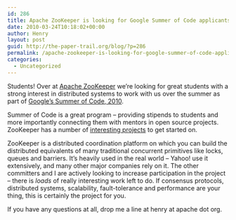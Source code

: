 ```yaml
---
id: 286
title: Apache ZooKeeper is looking for Google Summer of Code applicants
date: 2010-03-24T10:18:02+00:00
author: Henry
layout: post
guid: http://the-paper-trail.org/blog/?p=286
permalink: /apache-zookeeper-is-looking-for-google-summer-of-code-applicants/
categories:
  - Uncategorized
---
```

Students! Over at [Apache ZooKeeper](http://hadoop.apache.org/zookeeper/) we&#8217;re looking for great students with a strong interest in distributed systems to work with us over the summer as part of [Google&#8217;s Summer of Code, 2010](http://code.google.com/soc/). 

Summer of Code is a great program &#8211; providing stipends to students and more importantly connecting them with mentors in open source projects. ZooKeeper has a number of [interesting projects](https://issues.apache.org/jira/secure/IssueNavigator.jspa?reset=true&pid=12310801&customfield_12310260=gsoc) to get started on.

ZooKeeper is a distributed coordination platform on which you can build the distributed equivalents of many traditional concurrent primitives like locks, queues and barriers. It&#8217;s heavily used in the real world &#8211; Yahoo! use it extensively, and many other major companies rely on it. The other committers and I are actively looking to increase participation in the project &#8211; there is _loads_ of really interesting work left to do. If consensus protocols, distributed systems, scalability, fault-tolerance and performance are your thing, this is certainly the project for you.

If you have any questions at all, drop me a line at henry at apache dot org.